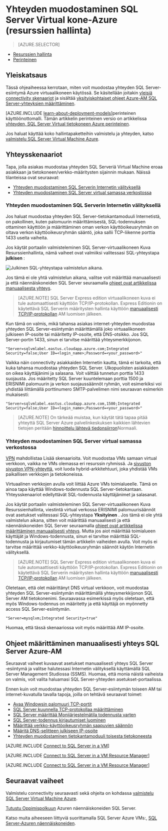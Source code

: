 <properties
    pageTitle="Yhteyden muodostaminen SQL Server Virtual kone (Resurssienhallinta) | Microsoft Azure"
    description="Lue, miten voit muodostaa yhteyden SQL Serveriä Virtual tietokoneeseen Azure-tietokannassa. Tässä ohjeaiheessa käyttää perinteinen käyttöönottomalli. Skenaariot vaihtelevat sen mukaan, verkon määritysten ja asiakkaan sijainti."
    services="virtual-machines-windows"
    documentationCenter="na"
    authors="rothja"
    manager="jhubbard"    
    tags="azure-resource-manager"/>
<tags
    ms.service="virtual-machines-windows"
    ms.devlang="na"
    ms.topic="article"
    ms.tgt_pltfrm="vm-windows-sql-server"
    ms.workload="infrastructure-services"
    ms.date="09/21/2016"
    ms.author="jroth" />

# <a name="connect-to-a-sql-server-virtual-machine-on-azure-resource-manager"></a>Yhteyden muodostaminen SQL Server Virtual kone-Azure (resurssien hallinta)

> [AZURE.SELECTOR]
- [Resurssien hallinta](virtual-machines-windows-sql-connect.md)
- [Perinteinen](virtual-machines-windows-classic-sql-connect.md)

## <a name="overview"></a>Yleiskatsaus

Tässä ohjeaiheessa kerrotaan, miten voit muodostaa yhteyden SQL Server-esiintymä Azure virtuaalikoneen käytössä. Se käsitellään joitakin [yleisiä connectivity skenaariot](#connection-scenarios) ja sisältää [yksityiskohtaiset ohjeet Azure-AM SQL Server-yhteyksien määrittäminen](#steps-for-manually-configuring-sql-server-connectivity-in-an-azure-vm).

[AZURE.INCLUDE [learn-about-deployment-models](../../includes/learn-about-deployment-models-rm-include.md)]perinteinen käyttöönottomalli. Tämän artikkelin perinteinen versio on artikkelissa [yhteyden, SQL Server Virtual tietokoneen Azure perinteinen](virtual-machines-windows-classic-sql-connect.md).

Jos haluat käyttää koko hallintapaketteihin valmistelu ja yhteyden, katso [valmistelu SQL Server Virtual Machine Azure](virtual-machines-windows-portal-sql-server-provision.md).

## <a name="connection-scenarios"></a>Yhteysskenaariot

Tapa, jolla asiakas muodostaa yhteyden SQL Serveriä Virtual Machine eroaa asiakkaan ja tietokoneen/verkko-määritysten sijainnin mukaan. Näissä tilanteissa ovat seuraavat:

- [Yhteyden muodostaminen SQL Serverin Internetin välityksellä](#connect-to-sql-server-over-the-internet)
- [Yhteyden muodostaminen SQL Server virtual samassa verkostossa](#connect-to-sql-server-in-the-same-virtual-network)

### <a name="connect-to-sql-server-over-the-internet"></a>Yhteyden muodostaminen SQL Serverin Internetin välityksellä

Jos haluat muodostaa yhteyden SQL Server-tietokantamoduuli Internetistä, on pakollinen, kuten palomuurin määrittämisestä, SQL-todennuksen ottaminen käyttöön ja määrittäminen oman verkon käyttöoikeusryhmän on oltava verkon käyttöoikeusryhmän sääntö, joka sallii TCP-liikenne porttia 1433 useita vaiheita.

Jos käytät portaalin valmisteleminen SQL Server-virtuaalikoneen Kuva Resurssienhallinta, nämä vaiheet ovat valmiiksi valitessasi SQL-yhteystapa **julkisen** :

![Julkinen SQL-yhteystapa valmistelun aikana.](./media/virtual-machines-windows-sql-connect/sql-vm-portal-connectivity.png)

Jos tämä ei ole yhtä valmistelun aikana, valitse voit määrittää manuaalisesti ja että näennäiskoneiden SQL Server seuraamalla [ohjeet ovat artikkelissa manuaalisesta yhteys](#steps-for-manually-configuring-sql-server-connectivity-in-an-azure-vm).

>[AZURE.NOTE] SQL Server Express edition virtuaalikoneen kuva ei tule automaattisesti käyttöön TCP/IP-protokollan. Express Editionin on käytettävä SQL Serverin määritysten hallinta käyttöön [manuaalisesti TCP/IP-protokollan](#configure-sql-server-to-listen-on-the-tcp-protocol) AM luomisen jälkeen.

Kun tämä on valmis, mikä tahansa asiakas internet-yhteyden muodostaa yhteyden SQL Server-esiintymän määrittämällä joko virtuaalikoneen julkiseen IP-osoite tai määritetty IP-osoite, että DNS-otsikko. Jos SQL Server-portin 1433, sinun ei tarvitse määrittää yhteysmerkkijonon.

    "Server=sqlvmlabel.eastus.cloudapp.azure.com;Integrated Security=false;User ID=<login_name>;Password=<your_password>"

Vaikka näin connectivity asiakkaiden Internetin kautta, tämä ei tarkoita, että kuka tahansa muodostaa yhteyden SQL Server. Ulkopuolisten asiakkaiden on oikea käyttäjänimi ja salasana. Voit välttää tunnetun porttia 1433 suojausta. Jos määritetty SQL Server kuuntelemaan porttia 1500 ja ERISNIMI palomuurin ja verkon suojaussäännöt ryhmän, voit esimerkiksi voi yhdistää liittämällä porttinumero SMTP-palvelimen nimi seuraavan esimerkin mukaisesti:

    "Server=sqlvmlabel.eastus.cloudapp.azure.com,1500;Integrated Security=false;User ID=<login_name>;Password=<your_password>"

>[AZURE.NOTE] On tärkeää muistaa, kun käytät tätä tapaa pitää yhteyttä SQL Server Azure palvelinkeskuksen kaikkien lähtevien tietojen peritään [hinnoittelu lähtevä tiedonsiirron](https://azure.microsoft.com/pricing/details/data-transfers/)Normaali.

### <a name="connect-to-sql-server-in-the-same-virtual-network"></a>Yhteyden muodostaminen SQL Server virtual samassa verkostossa

[VPN](../virtual-network/virtual-networks-overview.md) mahdollistaa Lisää skenaarioita. Voit muodostaa VMs samaan virtual verkkoon, vaikka ne VMs olemassa eri resurssin ryhmissä. Ja [sivuston sivuston VPN-yhteyttä](../vpn-gateway/vpn-gateway-site-to-site-create.md), voit luoda hybrid-arkkitehtuuri, joka yhdistää VMs paikallisen verkkojen ja tietokoneissa.

Virtuaalinen verkkojen avulla voit liittää Azure VMs toimialueelle. Tämä on ainoa tapa käyttää Windows-todennusta SQL Server-tietokantaan. Yhteysskenaariot edellyttävät SQL-todennusta käyttäjänimet ja salasanat.

Jos käytät portaalin valmisteleminen SQL Server-virtuaalikoneen Kuva Resurssienhallinta, viestintä virtual verkossa ERISNIMI palomuurisäännöt ovat asetukset valitessasi SQL-yhteystapa **Yksityinen** . Jos tämä ei ole yhtä valmistelun aikana, sitten voit määrittää manuaalisesti ja että näennäiskoneiden SQL Server seuraamalla [ohjeet ovat artikkelissa määrittäminen manuaalisesti yhteys](#steps-for-manually-configuring-sql-server-connectivity-in-an-azure-vm). Mutta jos aiot määrittää toimialueen käyttäjät ja Windows-todennusta, sinun ei tarvitse määrittää SQL-todennusta ja kirjautumiset tämän artikkelin vaiheiden avulla. Voit myös ei tarvitse määrittää verkko-käyttöoikeusryhmän säännöt käytön Internetin välityksellä.

>[AZURE.NOTE] SQL Server Express edition virtuaalikoneen kuva ei tule automaattisesti käyttöön TCP/IP-protokollan. Express Editionin on käytettävä SQL Serverin määritysten hallinta käyttöön [manuaalisesti TCP/IP-protokollan](#configure-sql-server-to-listen-on-the-tcp-protocol) AM luomisen jälkeen.

Oletetaan, että olet määrittänyt DNS virtual verkkoon, voit muodostaa yhteyden SQL Server-esiintymän määrittämällä yhteysmerkkijonon SQL Server AM tietokonenimi. Seuraavassa esimerkissä myös oletetaan, että myös Windows-todennus on määritetty ja että käyttäjä on myönnetty access SQL Server-esiintymän.

    "Server=mysqlvm;Integrated Security=true"

Huomaa, että tässä skenaariossa voit myös määrittää AM IP-osoite.

## <a name="steps-for-manually-configuring-sql-server-connectivity-in-an-azure-vm"></a>Ohjeet määrittäminen manuaalisesti yhteys SQL Server Azure-AM

Seuraavat vaiheet kuvaavat asetukset manuaalisesti yhteys SQL Server ‑esiintymä ja valitse halutessasi Internetin välityksellä käyttämällä SQL Server Management Studiossa (SSMS). Huomaa, että monia näistä vaiheista on valmis, voit valita haluamasi SQL Server-yhteyden asetukset-portaalissa.

Ennen kuin voit muodostaa yhteyden SQL Server-esiintymän toiseen AM tai internet-kuvatulla tavalla tapoja, joilla on tehtävä seuraavat toimet:

- [Avaa Windowsin palomuuri TCP-portit](#open-tcp-ports-in-the-windows-firewall-for-the-default-instance-of-the-database-engine)
- [SQL Server kuunnella TCP-protokollaa määrittäminen](#configure-sql-server-to-listen-on-the-tcp-protocol)
- [SQL Server määrittää Monijärjestelmätila todennusta varten](#configure-sql-server-for-mixed-mode-authentication)
- [SQL Server-todennus kirjautumiset luominen](#create-sql-server-authentication-logins)
- [Määrittää verkko-käyttöoikeusryhmän saapuvien säännön](#configure-a-network-security-group-inbound-rule-for-the-vm)
- [Määritä DNS-selitteen julkiseen IP-osoite](#configure-a-dns-label-for-the-public-ip-address)
- [Yhteyden muodostaminen tietokantamoduuli toisesta tietokoneesta](#connect-to-the-database-engine-from-another-computer)

[AZURE.INCLUDE [Connect to SQL Server in a VM](../../includes/virtual-machines-sql-server-connection-steps.md)]

[AZURE.INCLUDE [Connect to SQL Server in a VM Resource Manager](../../includes/virtual-machines-sql-server-connection-steps-resource-manager-nsg-rule.md)]

[AZURE.INCLUDE [Connect to SQL Server in a VM Resource Manager](../../includes/virtual-machines-sql-server-connection-steps-resource-manager.md)]

## <a name="next-steps"></a>Seuraavat vaiheet

Valmistelu connectivity seuraavasti sekä ohjeita on kohdassa [valmistelu SQL Server Virtual Machine Azure](virtual-machines-windows-portal-sql-server-provision.md).

[Tutustu Oppimispolkuun](https://azure.microsoft.com/documentation/learning-paths/sql-azure-vm/) Azuren näennäiskoneiden SQL Server.

Katso muita aiheeseen liittyviä suorittamalla SQL Server Azure VMs:, [SQL Server-Azuren näennäiskoneiden](virtual-machines-windows-sql-server-iaas-overview.md).
